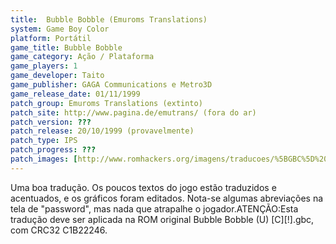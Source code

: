 ```yaml
---
title:  Bubble Bobble (Emuroms Translations)
system: Game Boy Color
platform: Portátil
game_title: Bubble Bobble
game_category: Ação / Plataforma
game_players: 1
game_developer: Taito
game_publisher: GAGA Communications e Metro3D
game_release_date: 01/11/1999
patch_group: Emuroms Translations (extinto)
patch_site: http://www.pagina.de/emutrans/ (fora do ar)
patch_version: ???
patch_release: 20/10/1999 (provavelmente)
patch_type: IPS
patch_progress: ???
patch_images: [http://www.romhackers.org/imagens/traducoes/%5BGBC%5D%20Bubble%20Bobble%20-%20Emuroms%20Translations%20-%201.png,http://www.romhackers.org/imagens/traducoes/%5BGBC%5D%20Bubble%20Bobble%20-%20Emuroms%20Translations%20-%202.png,http://www.romhackers.org/imagens/traducoes/%5BGBC%5D%20Bubble%20Bobble%20-%20Emuroms%20Translations%20-%203.png]
---
```

Uma boa tradução. Os poucos textos do jogo estão traduzidos e acentuados, e os gráficos foram editados. Nota-se algumas abreviações na tela de "password", mas nada que atrapalhe o jogador.ATENÇÃO:Esta tradução deve ser aplicada na ROM original Bubble Bobble (U) [C][!].gbc, com CRC32 C1B22246.